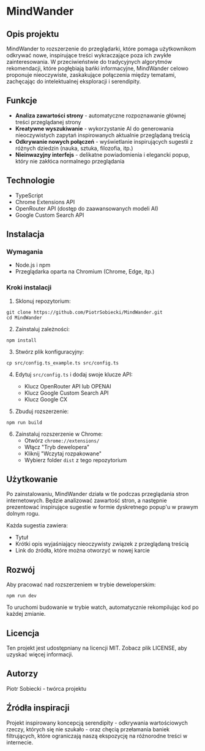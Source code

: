 # MindWander

## Opis projektu

MindWander to rozszerzenie do przeglądarki, które pomaga użytkownikom odkrywać nowe, inspirujące treści wykraczające poza ich zwykłe zainteresowania. W przeciwieństwie do tradycyjnych algorytmów rekomendacji, które pogłębiają bańki informacyjne, MindWander celowo proponuje nieoczywiste, zaskakujące połączenia między tematami, zachęcając do intelektualnej eksploracji i serendipity.

## Funkcje

- **Analiza zawartości strony** - automatyczne rozpoznawanie głównej treści przeglądanej strony
- **Kreatywne wyszukiwanie** - wykorzystanie AI do generowania nieoczywistych zapytań inspirowanych aktualnie przeglądaną treścią
- **Odkrywanie nowych połączeń** - wyświetlanie inspirujących sugestii z różnych dziedzin (nauka, sztuka, filozofia, itp.)
- **Nieinwazyjny interfejs** - delikatne powiadomienia i elegancki popup, który nie zakłóca normalnego przeglądania

## Technologie

- TypeScript
- Chrome Extensions API
- OpenRouter API (dostęp do zaawansowanych modeli AI)
- Google Custom Search API

## Instalacja

### Wymagania

- Node.js i npm
- Przeglądarka oparta na Chromium (Chrome, Edge, itp.)

### Kroki instalacji

1. Sklonuj repozytorium:

```
git clone https://github.com/PiotrSobiecki/MindWander.git
cd MindWander
```

2. Zainstaluj zależności:

```
npm install
```

3. Stwórz plik konfiguracyjny:

```
cp src/config.ts_example.ts src/config.ts
```

4. Edytuj `src/config.ts` i dodaj swoje klucze API:

   - Klucz OpenRouter API lub OPENAI
   - Klucz Google Custom Search API
   - Klucz Google CX

5. Zbuduj rozszerzenie:

```
npm run build
```

6. Zainstaluj rozszerzenie w Chrome:
   - Otwórz `chrome://extensions/`
   - Włącz "Tryb dewelopera"
   - Kliknij "Wczytaj rozpakowane"
   - Wybierz folder `dist` z tego repozytorium

## Użytkowanie

Po zainstalowaniu, MindWander działa w tle podczas przeglądania stron internetowych. Będzie analizować zawartość stron, a następnie prezentować inspirujące sugestie w formie dyskretnego popup'u w prawym dolnym rogu.

Każda sugestia zawiera:

- Tytuł
- Krótki opis wyjaśniający nieoczywisty związek z przeglądaną treścią
- Link do źródła, które można otworzyć w nowej karcie

## Rozwój

Aby pracować nad rozszerzeniem w trybie deweloperskim:

```
npm run dev
```

To uruchomi budowanie w trybie watch, automatycznie rekompilując kod po każdej zmianie.

## Licencja

Ten projekt jest udostępniany na licencji MIT. Zobacz plik LICENSE, aby uzyskać więcej informacji.

## Autorzy

Piotr Sobiecki - twórca projektu

## Źródła inspiracji

Projekt inspirowany koncepcją serendipity - odkrywania wartościowych rzeczy, których się nie szukało - oraz chęcią przełamania baniek filtrujących, które ograniczają naszą ekspozycję na różnorodne treści w internecie.
